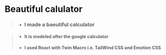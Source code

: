 # Beautiful calulator

> - ### I made a baeutiful calculator 

> - #### It is modeled after the google calculator 
> - #### I used React with Twin Macro i.e. TailWind CSS and Emotion CSS

